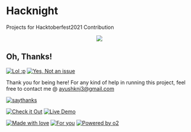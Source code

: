 # Hacknight
Projects for Hacktoberfest2021 Contribution

<p align="center">
      <img src="https://readme-typing-svg.herokuapp.com?font=Tourney&center=true&color=2CFF00&size=40&width=750&height=80&lines=Hacknight"/>

</p>

## Oh, Thanks!

[![Lol :p ](https://forthebadge.com/images/badges/you-didnt-ask-for-this.svg)](https://facebook.com/) [![Yes, Not an issue](https://forthebadge.com/images/badges/not-an-issue.svg)](https://instagram.com/)

Thank you for being here!
For any kind of help in running this project, feel free to contact me @ [ayushknj3@gmail.com](https://mail.google.com/mail/)

[![saythanks](https://img.shields.io/badge/say-thanks-ff69b4.svg)](https://facebook.com/) 



[![Check it Out](https://forthebadge.com/images/badges/check-it-out.svg)](https://github.com/Ayush7614) [![Live Demo](https://forthebadge.com/images/badges/its-not-a-lie-if-you-believe-it.svg)](https://github.com/Ayush7614)

[![Made with love](https://forthebadge.com/images/badges/built-with-love.svg)](https://github.com/Ayush7614) [![For you](https://forthebadge.com/images/badges/for-you.svg)](https://github.com/Ayush7614) [![Powered by o2](https://forthebadge.com/images/badges/powered-by-oxygen.svg)](https://facebook.com/Ayush7614)


